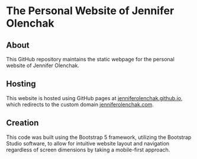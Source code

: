 # The Personal Website of Jennifer Olenchak

## About
This GitHub repository maintains the static webpage for the personal website of Jennifer Olenchak.

## Hosting
This website is hosted using GitHub pages at [jenniferolenchak.github.io](https://jenniferolenchak.github.io/), which redirects to the custom domain [jenniferolenchak.com](jenniferolenchak.com).

## Creation
This code was built using the Bootstrap 5 framework, utilizing the Bootstrap Studio software, to allow for intuitive website layout and navigation regardless of screen dimensions by taking a mobile-first approach.
